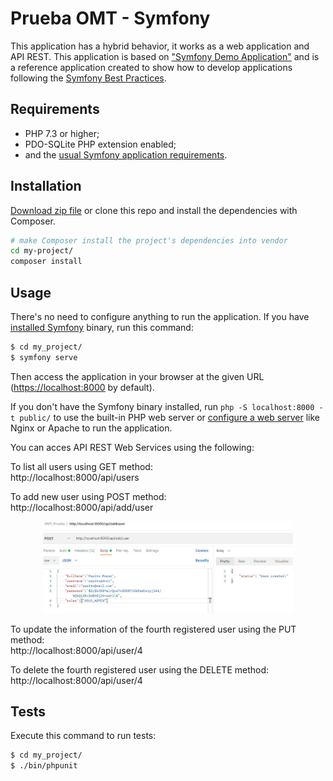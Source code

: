 Prueba OMT - Symfony
========================

This application has a hybrid behavior, it works as a web application and API REST.
This application is based on ["Symfony Demo Application"][6] and is a reference 
application created to show how to develop applications following the [Symfony Best Practices][1].

Requirements
------------

  * PHP 7.3 or higher;
  * PDO-SQLite PHP extension enabled;
  * and the [usual Symfony application requirements][2].

Installation
------------

[Download zip file][5] or clone this repo and install 
the dependencies with Composer. 

```bash
# make Composer install the project's dependencies into vendor
cd my-project/
composer install
```

Usage
-----

There's no need to configure anything to run the application. If you have
[installed Symfony][4] binary, run this command:

```bash
$ cd my_project/
$ symfony serve
```

Then access the application in your browser at the given URL (<https://localhost:8000> by default).

If you don't have the Symfony binary installed, run `php -S localhost:8000 -t public/`
to use the built-in PHP web server or [configure a web server][3] like Nginx or
Apache to run the application.

You can acces API REST Web Services using the following:

To list all users using GET method: <br/>
http://localhost:8000/api/users <br/>

To add new user using POST method: <br/>
http://localhost:8000/api/add/user

<p align="center">
<a href="javascript:;"><img src="https://raw.githubusercontent.com/dr0man/PruebaOMT/main/public/img/WSAddUser.jpg" alt="Add new user" width="400px" /></a>
</p>

To update the information of the fourth registered user using the PUT method: <br/>
http://localhost:8000/api/user/4

To delete the fourth registered user using the DELETE method: <br/>
http://localhost:8000/api/user/4

Tests
-----

Execute this command to run tests:

```bash
$ cd my_project/
$ ./bin/phpunit
```

[1]: https://symfony.com/doc/current/best_practices.html
[2]: https://symfony.com/doc/current/reference/requirements.html
[3]: https://symfony.com/doc/current/cookbook/configuration/web_server_configuration.html
[4]: https://symfony.com/download
[5]: https://github.com/dr0man/PruebaOMT/archive/refs/heads/main.zip
[6]: https://github.com/symfony/demo

